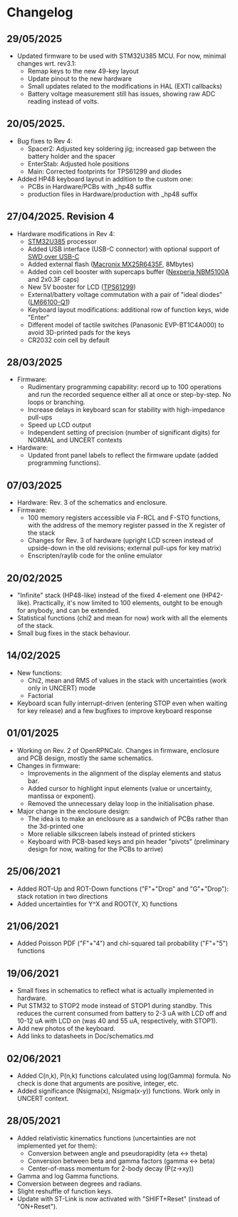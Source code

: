 # Changelog

## 29/05/2025 
  * Updated firmware to be used with STM32U385 MCU. For now, minimal changes wrt. rev3.1:
    * Remap keys to the new 49-key layout
    * Update pinout to the new hardware
    * Small updates related to the modifications in HAL (EXTI callbacks)
    * Battery voltage measurement still has issues, showing raw ADC reading instead of volts. 

## 20/05/2025.
  * Bug fixes to Rev 4: 
    * Spacer2: Adjusted key soldering jig; increased gap between the battery holder and the spacer
    * EnterStab: Adjusted hole positions
    * Main: Corrected footprints for TPS61299 and diodes
  * Added HP48 keyboard layout in addition to the custom one: 
    * PCBs in Hardware/PCBs with _hp48 suffix
    * production files in Hardware/production with _hp48 suffix

## 27/04/2025. Revision 4
  * Hardware modifications in Rev 4:
    * [STM32U385](https://www.st.com/en/microcontrollers-microprocessors/stm32u385rg.html) processor
    * Added USB interface (USB-C connector) with optional support of [SWD over USB-C](https://hackaday.io/project/192857-swd-over-usb-type-c-new-way-of-programming-boards)
    * Added external flash ([Macronix MX25R6435F](https://www.macronix.com/Lists/Datasheet/Attachments/8868/MX25R6435F,%20Wide%20Range,%2064Mb,%20v1.6.pdf), 8Mbytes)
    * Added coin cell booster with supercaps buffer ([Nexperia NBM5100A](https://www.nexperia.com/product/NBM5100ABQ) and 2x0.3F caps)
    * New 5V booster for LCD ([TPS61299](https://www.ti.com/product/TPS61299))
    * External/battery voltage commutation with a pair of "ideal diodes" ([LM66100-Q1](https://www.ti.com/product/LM66100-Q1))
    * Keyboard layout modifications: additional row of function keys, wide "Enter"
    * Different model of tactile switches (Panasonic EVP-BT1C4A000) to avoid 3D-printed pads for the keys
    * CR2032 coin cell by default

## 28/03/2025
  * Firmware: 
    * Rudimentary programming capability: record up to 100 operations and run the recorded sequence either all at once or step-by-step. 
      No loops or branching.
    * Increase delays in keyboard scan for stability with high-impedance pull-ups
    * Speed up LCD output
    * Independent setting of precision (number of significant digits) for NORMAL and UNCERT contexts
  * Hardware: 
    * Updated front panel labels to reflect the firmware update (added programming functions).

## 07/03/2025
  * Hardware: Rev. 3 of the schematics and enclosure. 
  * Firmware:
    * 100 memory registers accessible via F-RCL and F-STO functions, with the address of the memory register passed in the X register of the stack
    * Changes for Rev. 3 of hardware (upright LCD screen instead of upside-down in the old revisions; external pull-ups for key matrix)
    * Enscripten/raylib code for the online emulator

## 20/02/2025
  * "Infinite" stack (HP48-like) instead of the fixed 4-element one (HP42-like). Practically, it's now limited to 100 elements,
    outght to be enough for anybody, and can be extended. 
  * Statistical functions (chi2 and mean for now) work with all the elements of the stack. 
  * Small bug fixes in the stack behaviour. 

## 14/02/2025 
  * New functions: 
    - Chi2, mean and RMS of values in the stack with uncertainties (work only in UNCERT) mode
    - Factorial
  * Keyboard scan fully interrupt-driven (entering STOP even when waiting for key release) and a few bugfixes 
    to improve keyboard response

## 01/01/2025
  * Working on Rev. 2 of OpenRPNCalc. Changes in firmware, enclosure and PCB design, mostly the same schematics. 
  * Changes in firmware:
    - Improvements in the alignment of the display elements and status bar.
    - Added cursor to highlight input elements (value or uncertainty, mantissa or exponent).
    - Removed the unnecessary delay loop in the initialisation phase.
  * Major change in the enclosure design:
    - The idea is to make an enclosure as a sandwich of PCBs rather than the 3d-printed one
    - More reliable silkscreen labels instead of printed stickers
    - Keyboard with PCB-based keys and pin header "pivots" (preliminary design for now, waiting for the PCBs to arrive)

## 25/06/2021
  * Added ROT-Up and ROT-Down functions ("F"+"Drop" and "G"+"Drop"): stack rotation in two directions
  * Added uncertainties for Y^X and ROOT(Y, X) functions

## 21/06/2021 
  * Added Poisson PDF ("F"+"4") and chi-squared tail probability ("F"+"5") functions

## 19/06/2021
  * Small fixes in schematics to reflect what is actually implemented in hardware. 
  * Put STM32 to STOP2 mode instead of STOP1 during standby. This reduces the current 
    consumed from battery to 2-3 uA with LCD off and 10-12 uA with LCD on
    (was 40 and 55 uA, respectively, with STOP1). 
  * Add new photos of the keyboard. 
  * Add links to datasheets in Doc/schematics.md

## 02/06/2021
  * Added C(n,k), P(n,k) functions calculated using log(Gamma) formula. 
    No check is done that arguments are positive, integer, etc.
  * Added significance (Nsigma(x), Nsigma(x-y)) functions. Work only in 
    UNCERT context. 

## 28/05/2021
  * Added relativistic kinematics functions (uncertainties are not implemented yet for them): 
    * Conversion between angle and pseudorapidity (eta <-> theta)
    * Conversion between beta and gamma factors (gamma <-> beta)
    * Center-of-mass momentum for 2-body decay (P(z->xy))
  * Gamma and log Gamma functions. 
  * Conversion between degrees and radians. 
  * Slight reshuffle of function keys. 
  * Update with ST-Link is now activated with "SHIFT+Reset" (instead of "ON+Reset"). 

